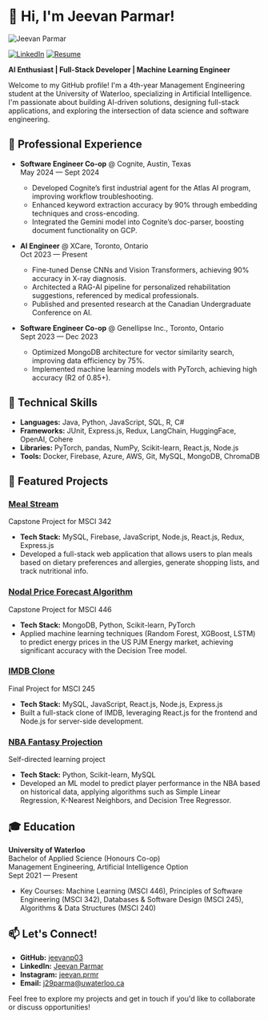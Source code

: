 # 👋 Hi, I'm Jeevan Parmar!

![Jeevan Parmar](link-to-your-image) <!-- Replace with the actual link to your picture -->

[![LinkedIn](https://img.shields.io/badge/LinkedIn-Connect-blue)](https://linkedin.com/in/jeevan-parmar-62b464194)
[![Resume](https://img.shields.io/badge/Resume-Download-red)](https://github.com/jeevanp03/jeevanp03/blob/main/docs/Jeevan_s_Resume.pdf)

**AI Enthusiast | Full-Stack Developer | Machine Learning Engineer**

Welcome to my GitHub profile! I'm a 4th-year Management Engineering student at the University of Waterloo, specializing in Artificial Intelligence. I'm passionate about building AI-driven solutions, designing full-stack applications, and exploring the intersection of data science and software engineering.

## 💼 Professional Experience
- **Software Engineer Co-op** @ Cognite, Austin, Texas  
   May 2024 — Sept 2024  
   - Developed Cognite’s first industrial agent for the Atlas AI program, improving workflow troubleshooting.
   - Enhanced keyword extraction accuracy by 90% through embedding techniques and cross-encoding.
   - Integrated the Gemini model into Cognite’s doc-parser, boosting document functionality on GCP.

- **AI Engineer** @ XCare, Toronto, Ontario  
   Oct 2023 — Present  
   - Fine-tuned Dense CNNs and Vision Transformers, achieving 90% accuracy in X-ray diagnosis.
   - Architected a RAG-AI pipeline for personalized rehabilitation suggestions, referenced by medical professionals.
   - Published and presented research at the Canadian Undergraduate Conference on AI.

- **Software Engineer Co-op** @ Genellipse Inc., Toronto, Ontario  
   Sept 2023 — Dec 2023  
   - Optimized MongoDB architecture for vector similarity search, improving data efficiency by 75%.
   - Implemented machine learning models with PyTorch, achieving high accuracy (R2 of 0.85+).

## 🔧 Technical Skills
- **Languages:** Java, Python, JavaScript, SQL, R, C#
- **Frameworks:** JUnit, Express.js, Redux, LangChain, HuggingFace, OpenAI, Cohere
- **Libraries:** PyTorch, pandas, NumPy, Scikit-learn, React.js, Node.js
- **Tools:** Docker, Firebase, Azure, AWS, Git, MySQL, MongoDB, ChromaDB

## 🌟 Featured Projects

### [Meal Stream](https://github.com/MSci-245-react/course-project-team-23)
Capstone Project for MSCI 342
- **Tech Stack:** MySQL, Firebase, JavaScript, Node.js, React.js, Redux, Express.js
- Developed a full-stack web application that allows users to plan meals based on dietary preferences and allergies, generate shopping lists, and track nutritional info.

### [Nodal Price Forecast Algorithm](https://github.com/MSCI-446-Project-Team/MSCI_446_ML_Course_Project)
Capstone Project for MSCI 446
- **Tech Stack:** MongoDB, Python, Scikit-learn, PyTorch
- Applied machine learning techniques (Random Forest, XGBoost, LSTM) to predict energy prices in the US PJM Energy market, achieving significant accuracy with the Decision Tree model.

### [IMDB Clone](https://github.com/jeevanp03/IMDB_Clone)
Final Project for MSCI 245
- **Tech Stack:** MySQL, JavaScript, React.js, Node.js, Express.js
- Built a full-stack clone of IMDB, leveraging React.js for the frontend and Node.js for server-side development.

### [NBA Fantasy Projection](https://jeevanp03.github.io/nbaprediction-website/)
Self-directed learning project
- **Tech Stack:** Python, Scikit-learn, MySQL
- Developed an ML model to predict player performance in the NBA based on historical data, applying algorithms such as Simple Linear Regression, K-Nearest Neighbors, and Decision Tree Regressor.

## 🎓 Education
**University of Waterloo**  
Bachelor of Applied Science (Honours Co-op)  
Management Engineering, Artificial Intelligence Option  
Sept 2021 — Present  
- Key Courses: Machine Learning (MSCI 446), Principles of Software Engineering (MSCI 342), Databases & Software Design (MSCI 245), Algorithms & Data Structures (MSCI 240)

## 📫 Let's Connect!
- **GitHub:** [jeevanp03](https://github.com/jeevanp03)
- **LinkedIn:** [Jeevan Parmar](https://linkedin.com/in/jeevan-parmar-62b464194)
- **Instagram:** [jeevan.prmr](https://www.instagram.com/jeevan.prmr)
- **Email:** [j29parma@uwaterloo.ca](mailto:j29parma@uwaterloo.ca)

Feel free to explore my projects and get in touch if you'd like to collaborate or discuss opportunities!

